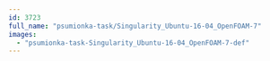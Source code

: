 ```yaml
---
id: 3723
full_name: "psumionka-task/Singularity_Ubuntu-16-04_OpenFOAM-7"
images: 
  - "psumionka-task-Singularity_Ubuntu-16-04_OpenFOAM-7-def"
---
```

